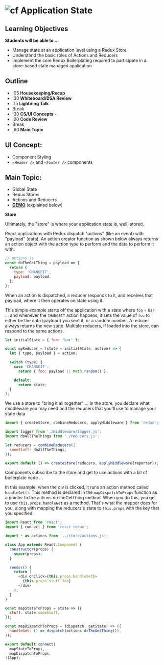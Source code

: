 ![cf](http://i.imgur.com/7v5ASc8.png) Application State
=======================================================

## Learning Objectives

**Students will be able to ...**

* Manage state at an application level using a Redux Store
* Understand the basic roles of Actions and Reducers
* Implement the core Redux Boilerplating required to participate in a store-based state managed application

## Outline
* :05 **Housekeeping/Recap**
* :30 **Whiteboard/DSA Review**
* :15 **Lightning Talk**
* Break
* :30 **CS/UI Concepts** -
* :20 **Code Review**
* Break
* :60 **Main Topic**

## UI Concept:
* Component Styling
* `<Header />` and `<Footer />` components

## Main Topic:
* Global State
* Redux Stores
* Actions and Reducers
* **[DEMO](https://codesandbox.io/s/2p30m03o9n)** (explained below)

**Store**

Ultimately, the "store" is where your application state is, well, stored.

React applications with Redux dispatch "actions" (like an event) with "payload" (data). An action creator function as shown below always returns an action object with the action type to perform and the data to perform it with.

```javascript
// actions.js
const doTheGetThing = payload => {
  return {
    type: 'CHANGEIT',
    payload: payload,
  };
};

```

When an action is dispatched, a reducer responds to it, and receives that payload, where it then operates on state using it.

This simple example starts off the application with a state where `foo` = `bar` ... and whenever the `CHANGEIT` action happens, it sets the value of `foo` to either be the data (payload) you sent it, or a random number.  A reducer always returns the new state.  Multiple reducers, if loaded into the store, can respond to the same actions.

```javascript
let initialState = { foo: 'bar' };

const myReducer = (state = initialState, action) => {
  let { type, payload } = action;

  switch (type) {
    case 'CHANGEIT':
      return { foo: payload || Math.random() };

    default:
      return state;
  }
};
```

We use a store to "bring it all together" ... in the store, you declare what middleware you may need and the reducers that you'll use to manage your state data

```javascript
import { createStore, combineReducers, applyMiddleware } from 'redux';

import logger from './middleware/logger.js';
import doAllTheThings from './reducers.js';

let reducers = combineReducers({
  someStuff: doAllTheThings,
});

export default () => createStore(reducers, applyMiddleware(reporter));
```

Components subscribe to the store and get to use actions with a bit of boilerplate code ...

In this example, when the div is clicked, it runs an action method called `handleGet()`. This method is declared in the `mapDispatchToProps` function as a pointer to the actions.doTheGetThing method. When you do this, you get to use `this.props.handleGet` as a method. That's what the mapper does for you, along with mapping the reducers's state to `this.props` with the key that you specified.

```javascript
import React from 'react';
import { connect } from 'react-redux';

import * as actions from '../store/actions.js';

class App extends React.Component {
  constructor(props) {
    super(props);
  }

  render() {
    return (
      <div onClick={this.props.handleGet}>
        {this.props.stuff.foo}
      </div>
    );
  }
}

const mapStateToProps = state => ({
  stuff: state.someStuff,
});

const mapDispatchToProps = (dispatch, getState) => ({
  handleGet: () => dispatch(actions.doTheGetThing()),
});

export default connect(
  mapStateToProps,
  mapDispatchToProps,
)(App);

```
